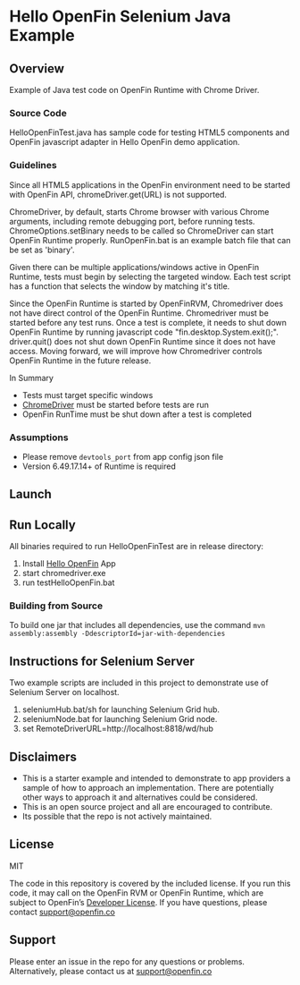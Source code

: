 # Hello OpenFin Selenium Java Example

## Overview
Example of Java test code on OpenFin Runtime with Chrome Driver.

### Source Code
HelloOpenFinTest.java has sample code for testing HTML5 components and OpenFin javascript adapter in Hello OpenFin demo application.

### Guidelines
Since all HTML5 applications in the OpenFin environment need to be started with OpenFin API, chromeDriver.get(URL) is not supported.

ChromeDriver, by default, starts Chrome browser with various Chrome arguments, including remote debugging port, before running tests.  ChromeOptions.setBinary needs to be called so ChromeDriver can start OpenFin Runtime properly.  RunOpenFin.bat is an example batch file that can be set as 'binary'.

Given there can be multiple applications/windows active in OpenFin Runtime, tests must begin by selecting the targeted window. Each test script has a function that selects the window by matching it's title.

Since the OpenFin Runtime is started by OpenFinRVM, Chromedriver does not have direct control of the OpenFin Runtime. Chromedriver must be started before any test runs. Once a test is complete, it needs to shut down OpenFin Runtime by running javascript code "fin.desktop.System.exit();". driver.quit() does not shut down OpenFin Runtime since it does not have access. Moving forward, we will improve how Chromedriver controls OpenFin Runtime in the future release.

In Summary
* Tests must target specific windows
* [ChromeDriver](https://sites.google.com/a/chromium.org/chromedriver/)  must be started before tests are run
* OpenFin RunTime must be shut down after a test is completed

### Assumptions
* Please remove `devtools_port` from app config json file
* Version 6.49.17.14+ of Runtime is required

## Launch
## Run Locally
All binaries required to run HelloOpenFinTest are in release directory:

1. Install [Hello OpenFin](https://install.openfin.co/download/?config=https%3A%2F%2Fcdn.openfin.co%2Fdemos%2Fhello%2Fapp.json&fileName=HelloOpenFin&supportEmail=support%40openfin.co) App 
2. start chromedriver.exe
3. run testHelloOpenFin.bat

### Building from Source
To build one jar that includes all dependencies, use the command `mvn assembly:assembly -DdescriptorId=jar-with-dependencies`

## Instructions for Selenium Server
Two example scripts are included in this project to demonstrate use of Selenium Server on localhost.
1. seleniumHub.bat/sh for launching Selenium Grid hub.
2. seleniumNode.bat for launching Selenium Grid node.
3. set RemoteDriverURL=http://localhost:8818/wd/hub

## Disclaimers
* This is a starter example and intended to demonstrate to app providers a sample of how to approach an implementation. There are potentially other ways to approach it and alternatives could be considered. 
* This is an open source project and all are encouraged to contribute.
* Its possible that the repo is not actively maintained.

## License
MIT

The code in this repository is covered by the included license.  If you run this code, it may call on the OpenFin RVM or OpenFin Runtime, which are subject to OpenFin’s [Developer License](https://openfin.co/developer-agreement/). If you have questions, please contact support@openfin.co

## Support
Please enter an issue in the repo for any questions or problems. 
<br> Alternatively, please contact us at support@openfin.co
